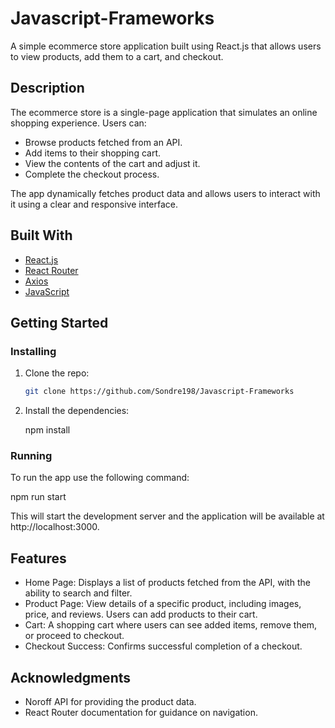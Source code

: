 # Javascript-Frameworks

A simple ecommerce store application built using React.js that allows users to view products, add them to a cart, and checkout.

## Description

The ecommerce store is a single-page application that simulates an online shopping experience. Users can:
- Browse products fetched from an API.
- Add items to their shopping cart.
- View the contents of the cart and adjust it.
- Complete the checkout process.

The app dynamically fetches product data and allows users to interact with it using a clear and responsive interface.

## Built With

- [React.js](https://reactjs.org/)
- [React Router](https://reactrouter.com/)
- [Axios](https://axios-http.com/)
- [JavaScript](https://www.javascript.com/)

## Getting Started

### Installing

1. Clone the repo:

   ```bash
   git clone https://github.com/Sondre198/Javascript-Frameworks

2. Install the dependencies:

   npm install

### Running

To run the app use the following command:

npm run start

This will start the development server and the application will be available at http://localhost:3000.

## Features

- Home Page: Displays a list of products fetched from the API, with the ability to search and filter.
- Product Page: View details of a specific product, including images, price, and reviews. Users can add products to their cart.
- Cart: A shopping cart where users can see added items, remove them, or proceed to checkout.
- Checkout Success: Confirms successful completion of a checkout.

## Acknowledgments

- Noroff API for providing the product data.
- React Router documentation for guidance on navigation.
